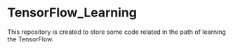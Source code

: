 # TensorFlow_Learning
This repository is created to store some code related in the path of learning the TensorFlow. 
